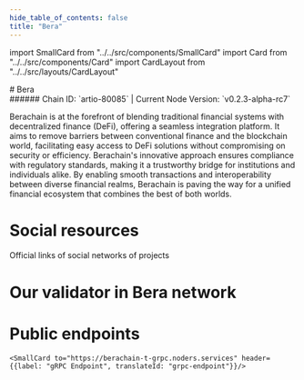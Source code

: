 ```yaml
---
hide_table_of_contents: false
title: "Bera"
---
```


import SmallCard from "../../src/components/SmallCard"
import Card from "../../src/components/Card"
import CardLayout from "../../src/layouts/CardLayout"

<div class="h1-with-icon icon-bera">
# Bera
</div>
###### Chain ID: `artio-80085` | Current Node Version: `v0.2.3-alpha-rc7`


Berachain is at the forefront of blending traditional financial systems with decentralized finance (DeFi), offering a seamless integration platform. It aims to remove barriers between conventional finance and the blockchain world, facilitating easy access to DeFi solutions without compromising on security or efficiency. Berachain's innovative approach ensures compliance with regulatory standards, making it a trustworthy bridge for institutions and individuals alike. By enabling smooth transactions and interoperability between diverse financial realms, Berachain is paving the way for a unified financial ecosystem that combines the best of both worlds.

# Social resources
Official links of social networks of projects

<CardLayout autoFitEnabled={false}>
    <SmallCard to="https://www.berachain.com/" header={{label: "Website", translateId: "social-telegram"}} iconPath="img/website-icon.svg"/>
    <SmallCard to="https://github.com/berachain" header={{label: "GitHub", translateId: "social-telegram"}} iconPath="img/github-icon.svg"/>
    <SmallCard to="https://discord.gg/berachain" header={{label: "Discord", translateId: "social-telegram"}} iconPath="img/discord-icon.svg"/>
    <SmallCard to="https://twitter.com/berachain" header={{label: "X", translateId: "social-telegram"}} iconPath="img/x-icon.svg"/>
    <SmallCard to="https://t.me/BerachainPortal" header={{label: "Telegram", translateId: "social-telegram"}} iconPath="img/telegram-icon.svg"/>
</CardLayout>

# Our validator in Bera network

<CardLayout autoFitEnabled={true}>
    <Card
        to="https://testnets.cosmosrun.info/berachain/staking/beravaloper1eclrktqt5p4waytt7u2826welyvtar297unl6s"
        header={{
            label: "[NODERS]TEAM",
            translateId: "development-setup",
        }}
        body={{
            label: "Trusted blockchain validator",
        }}
        iconPath="img/kotlin-icon.svg"
    />
</CardLayout>

# Public endpoints

<CardLayout autoFitEnabled={true}>
    <SmallCard to="https://berachain-t-rpc.noders.services" header={{label: "RPC Endpoint", translateId: "rpc-endpoint"}}/>
    <SmallCard to="https://berachain-t-api.noders.services" header={{label: "API Endpoint", translateId: "api-endpoint"}}/>
    
    <SmallCard to="https://berachain-t-grpc.noders.services" header={{label: "gRPC Endpoint", translateId: "grpc-endpoint"}}/>
</CardLayout>
